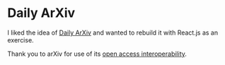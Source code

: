 # Daily ArXiv

I liked the idea of [Daily ArXiv](https://github.com/juanjosegarciaripoll/dailyarxiv) and wanted to rebuild it with React.js as an exercise.
 
Thank you to arXiv for use of its [open access interoperability](https://arxiv.org/help/api/index).
